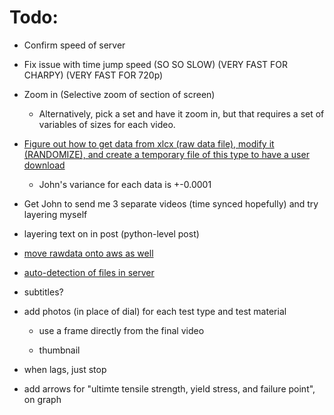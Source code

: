 # Todo:

* Confirm speed of server

* Fix issue with time jump speed (SO SO SLOW) (VERY FAST FOR CHARPY) (VERY FAST FOR 720p)

* Zoom in (Selective zoom of section of screen)
  
  * Alternatively, pick a set and have it zoom in, but that requires a set of variables of sizes for each video.

* <u>Figure out how to get data from xlcx (raw data file), modify it (RANDOMIZE), and create a temporary file of this type to have a user download</u>
  
  * John's variance for each data is +-0.0001

* Get John to send me 3 separate videos (time synced hopefully) and try layering myself

* layering text on in post (python-level post)

* <u>move rawdata onto aws as well</u>

* <u>auto-detection of files in server</u>

* subtitles?

* add photos (in place of dial) for each test type and test material
  
  * use a frame directly from the final video
  
  * thumbnail

* when lags, just stop

* add arrows for "ultimte tensile strength, yield stress, and failure point", on graph
